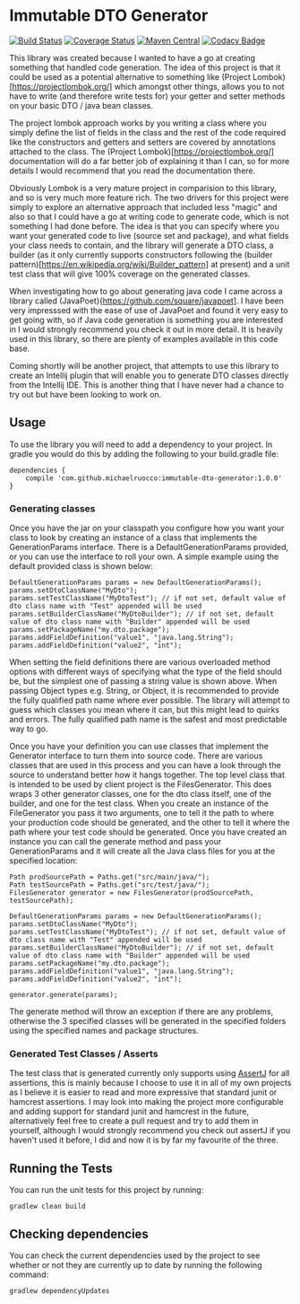 # Immutable DTO Generator

[![Build Status](https://travis-ci.org/michaelruocco/immutable-dto-generator.svg?branch=master)](https://travis-ci.org/michaelruocco/immutable-dto-generator)
[![Coverage Status](https://coveralls.io/repos/github/michaelruocco/immutable-dto-generator/badge.svg?branch=master)](https://coveralls.io/github/michaelruocco/immutable-dto-generator?branch=master)
[![Maven Central](https://maven-badges.herokuapp.com/maven-central/com.github.michaelruocco/immutable-dto-generator/badge.svg)](https://maven-badges.herokuapp.com/maven-central/com.github.michaelruocco/immutable-dto-generator)
[![Codacy Badge](https://api.codacy.com/project/badge/Grade/55c9939f55a94822864280ea0114bfb0)](https://www.codacy.com/app/michaelruocco/immutable-dto-generator?utm_source=github.com&amp;utm_medium=referral&amp;utm_content=michaelruocco/immutable-dto-generator&amp;utm_campaign=Badge_Grade)

This library was created because I wanted to have a go at creating something
that handled code generation. The idea of this project is that it could be
used as a potential alternative to something like
(Project Lombok)[https://projectlombok.org/] which amongst other things,
allows you to not have to write (and therefore write tests for) your getter
and setter methods on your basic DTO / java bean classes.

The project lombok approach works by you writing a class where you simply
define the list of fields in the class and the rest of the code required
like the constructors and getters and setters are covered by annotations
attached to the class. The (Project Lombok)[https://projectlombok.org/]
documentation will do a far better job of explaining it than I can, so
for more details I would recommend that you read the documentation there.

Obviously Lombok is a very mature project in comparision to this library,
and so is very much more feature rich. The two drivers for this project
were simply to explore an alternative approach that included less "magic"
and also so that I could have a go at writing code to generate code, which is
not something I had done before. The idea is that you can specify where you
want your generated code to live (source set and package), and what fields
your class needs to contain, and the library will generate a DTO class,
a builder (as it only currently supports constructors following the (builder
pattern)[https://en.wikipedia.org/wiki/Builder_pattern] at present) and
a unit test class that will give 100% coverage on the generated classes.

When investigating how to go about generating java code I came across a
library called (JavaPoet){https://github.com/square/javapoet]. I have been
very impresssed with the ease of use of JavaPoet and found it very easy to get
going with, so if Java code generation is something you are interested in
I would strongly recommend you check it out in more detail. It is heavily
used in this library, so there are plenty of examples available in this
code base.

Coming shortly will be another project, that attempts to use this library
to create an Intellij plugin that will enable you to generate DTO classes
directly from the Intellij IDE. This is another thing that I have never had
a chance to try out but have been looking to work on.

## Usage

To use the library you will need to add a dependency to your project. In
gradle you would do this by adding the following to your build.gradle file:

```
dependencies {
    compile 'com.github.michaelruocco:immutable-dto-generator:1.0.0'
}
```

### Generating classes

Once you have the jar on your classpath you configure how you want
your class to look by creating an instance of a class that implements
the GenerationParams interface. There is a DefaultGenerationParams provided,
or you can use the interface to roll your own. A simple example using
the default provided class is shown below:

```
DefaultGenerationParams params = new DefaultGenerationParams();
params.setDtoClassName("MyDto");
params.setTestClassName("MyDtoTest"); // if not set, default value of dto class name with "Test" appended will be used
params.setBuilderClassName("MyDtoBuilder"); // if not set, default value of dto class name with "Builder" appended will be used
params.setPackageName("my.dto.package");
params.addFieldDefinition("value1", "java.lang.String");
params.addFieldDefinition("value2", "int");
```

When setting the field definitions there are various overloaded method options with different ways of
specifying what the type of the field should be, but the simplest one of passing a string value is shown
above. When passing Object types e.g. String, or Object, it is recommended to provide the fully qualified
path name where ever possible. The library will attempt to guess which classes you mean where it can, but
this might lead to quirks and errors. The fully qualified path name is the safest and most predictable way
to go.

Once you have your definition you can use classes that implement the Generator interface to turn them into
source code. There are various classes that are used in this process and you can have a look through the
source to understand better how it hangs together. The top level class that is intended to be used by
client project is the FilesGenerator. This does wraps 3 other generator classes, one for the dto class itself,
one of the builder, and one for the test class. When you create an instance of the FileGenerator you pass
it two arguments, one to tell it the path to where your production code should be generated, and the
other to tell it where the path where your test code should be generated. Once you have created an instance
you can call the generate method and pass your GenerationParams and it will create all the Java class files
for you at the specified location:

```
Path prodSourcePath = Paths.get("src/main/java/");
Path testSourcePath = Paths.get("src/test/java/");
FilesGenerator generator = new FilesGenerator(prodSourcePath, testSourcePath);

DefaultGenerationParams params = new DefaultGenerationParams();
params.setDtoClassName("MyDto");
params.setTestClassName("MyDtoTest"); // if not set, default value of dto class name with "Test" appended will be used
params.setBuilderClassName("MyDtoBuilder"); // if not set, default value of dto class name with "Builder" appended will be used
params.setPackageName("my.dto.package");
params.addFieldDefinition("value1", "java.lang.String");
params.addFieldDefinition("value2", "int");

generator.generate(params);
```

The generate method will throw an exception if there are any problems, otherwise the 3 specified
classes will be generated in the specified folders using the specified names and package structures.

### Generated Test Classes / Asserts

The test class that is generated currently only supports using [AssertJ](http://joel-costigliola.github.io/assertj/)
for all assertions, this is mainly because I choose to use it in all of my own projects as I believe it is easier to
read and more expressive that standard junit or hamcrest assertions. I may look into making the project more configurable
and adding support for standard junit and hamcrest in the future, alternatively feel free to create a pull request and try
to add them in yourself, although I would strongly recommend you check out assertJ if you haven't used it before, I did
and now it is by far my favourite of the three.

## Running the Tests

You can run the unit tests for this project by running:

```
gradlew clean build
```

## Checking dependencies

You can check the current dependencies used by the project to see whether
or not they are currently up to date by running the following command:

```
gradlew dependencyUpdates
```